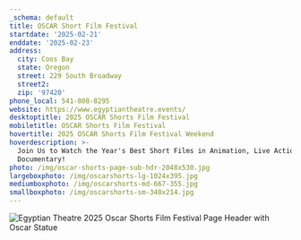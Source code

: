 ```yaml
---
_schema: default
title: OSCAR Short Film Festival
startdate: '2025-02-21'
enddate: '2025-02-23'
address:
  city: Coos Bay
  state: Oregon
  street: 229 South Broadway
  street2:
  zip: '97420'
phone_local: 541-808-8295
website: https://www.egyptiantheatre.events/
desktoptitle: 2025 OSCAR Shorts Film Festival
mobiletitle: OSCAR Shorts Film Festival
hovertitle: 2025 OSCAR Shorts Film Festival Weekend
hoverdescription: >-
  Join Us to Watch the Year's Best Short Films in Animation, Live Action &
  Documentary!
photo: /img/oscar-shorts-page-sub-hdr-2048x530.jpg
largeboxphoto: /img/oscarshorts-lg-1024x395.jpg
mediumboxphoto: /img/oscarshorts-md-667-355.jpg
smallboxphoto: /img/oscarshorts-sm-340x214.jpg
---
```

![Egyptian Theatre 2025 Oscar Shorts Film Festival Page Header with Oscar Statue](/img/oscar-animation-page-header.gif)